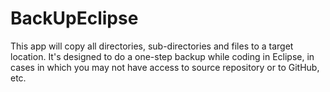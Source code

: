 # BackUpEclipse
This app will copy all directories, sub-directories and files to a target location.  It's designed to do a one-step backup while coding in Eclipse, in cases in which you may not have access to source repository or to GitHub, etc.
